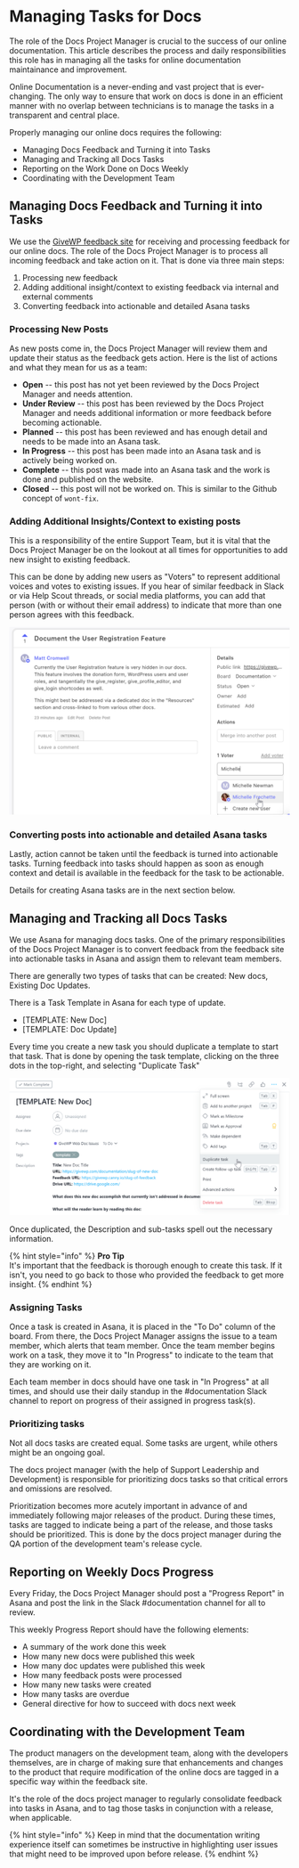 # Managing Tasks for Docs

The role of the Docs Project Manager is crucial to the success of our online documentation. This article describes the process and daily responsibilities this role has in managing all the tasks for online documentation maintainance and improvement.

Online Documentation is a never-ending and vast project that is ever-changing. The only way to ensure that work on docs is done in an efficient manner with no overlap between technicians is to manage the tasks in a transparent and central place. 

Properly managing our online docs requires the following:

* Managing Docs Feedback and Turning it into Tasks
* Managing and Tracking all Docs Tasks
* Reporting on the Work Done on Docs Weekly
* Coordinating with the Development Team

## Managing Docs Feedback and Turning it into Tasks

We use the [GiveWP feedback site](https://feedback.givewp.com) for receiving and processing feedback for our online docs. The role of the Docs Project Manager is to process all incoming feedback and take action on it. That is done via three main steps:

1. Processing new feedback
2. Adding additional insight/context to existing feedback via internal and external comments
3. Converting feedback into actionable and detailed Asana tasks

### Processing New Posts

As new posts come in, the Docs Project Manager will review them and update their status as the feedback gets action. Here is the list of actions and what they mean for us as a team:

* **Open** -- this post has not yet been reviewed by the Docs Project Manager and needs attention.
* **Under Review** -- this post has been reviewed by the Docs Project Manager and needs additional information or more feedback before becoming actionable.
* **Planned** -- this post has been reviewed and has enough detail and needs to be made into an Asana task.
* **In Progress** -- this post has been made into an Asana task and is actively being worked on.
* **Complete** -- this post was made into an Asana task and the work is done and published on the website.
* **Closed** -- this post will not be worked on. This is similar to the Github concept of `wont-fix`.

### Adding Additional Insights/Context to existing posts

This is a responsibility of the entire Support Team, but it is vital that the Docs Project Manager be on the lookout at all times for opportunities to add new insight to existing feedback.

This can be done by adding new users as "Voters" to represent additional voices and votes to existing issues. If you hear of similar feedback in Slack or via Help Scout threads, or social media platforms, you can add that person (with or without their email address) to indicate that more than one person agrees with this feedback.

![Adding additional users as votes to an existing feedback post](/assets/canny-adding-another-voter.png)

### Converting posts into actionable and detailed Asana tasks

Lastly, action cannot be taken until the feedback is turned into actionable tasks. Turning feedback into tasks should happen as soon as enough context and detail is available in the feedback for the task to be actionable. 

Details for creating Asana tasks are in the next section below.

## Managing and Tracking all Docs Tasks

We use Asana for managing docs tasks. One of the primary responsibilities of the Docs Project Manager is to convert feedback from the feedback site into actionable tasks in Asana and assign them to relevant team members.

There are generally two types of tasks that can be created: New docs, Existing Doc Updates. 

There is a Task Template in Asana for each type of update.

* [TEMPLATE: New Doc]
* [TEMPLATE: Doc Update]

Every time you create a new task you should duplicate a template to start that task. That is done by opening the task template, clicking on the three dots in the top-right, and selecting "Duplicate Task"

![Duplicating a task template in Asana](/assets/asana-duplicating-a-task-template.png)

Once duplicated, the Description and sub-tasks spell out the necessary information. 

{% hint style="info" %}
**Pro Tip**  
It's important that the feedback is thorough enough to create this task. If it isn't, you need to go back to those who provided the feedback to get more insight.
{% endhint %}

### Assigning Tasks

Once a task is created in Asana, it is placed in the "To Do" column of the board. From there, the Docs Project Manager assigns the issue to a team member, which alerts that team member. Once the team member begins work on a task, they move it to "In Progress" to indicate to the team that they are working on it. 

Each team member in docs should have one task in "In Progress" at all times, and should use their daily standup in the #documentation Slack channel to report on progress of their assigned in progress task\(s\).

### Prioritizing tasks

Not all docs tasks are created equal. Some tasks are urgent, while others might be an ongoing goal.

The docs project manager \(with the help of Support Leadership and Development\) is responsible for prioritizing docs tasks so that critical errors and omissions are resolved. 

Prioritization becomes more acutely important in advance of and immediately following major releases of the product. During these times, tasks are tagged to indicate being a part of the release, and those tasks should be prioritized. This is done by the docs project manager during the QA portion of the development team's release cycle.

## Reporting on Weekly Docs Progress 

Every Friday, the Docs Project Manager should post a "Progress Report" in Asana and post the link in the Slack #documentation channel for all to review. 

This weekly Progress Report should have the following elements:

* A summary of the work done this week
* How many new docs were published this week
* How many doc updates were published this week
* How many feedback posts were processed
* How many new tasks were created
* How many tasks are overdue
* General directive for how to succeed with docs next week

## Coordinating with the Development Team

The product managers on the development team, along with the developers themselves, are in charge of making sure that enhancements and changes to the product that require modification of the online docs are tagged in a specific way within the feedback site. 

It's the role of the docs project manager to regularly consolidate feedback into tasks in Asana, and to tag those tasks in conjunction with a release, when applicable.

{% hint style="info" %}
Keep in mind that the documentation writing experience itself can sometimes be instructive in highlighting user issues that might need to be improved upon before release.
{% endhint %}


